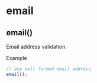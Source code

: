 # email

## email()

Email address validation.

Example

```js
// any well formed email address
email();
```
